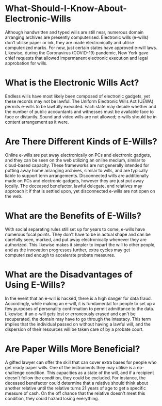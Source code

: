 # What-Should-I-Know-About-Electronic-Wills

Although handwritten and typed wills are still near, numerous domain arranging archives are presently computerised. Electronic wills (e-wills) don't utilise paper or ink, they are made electronically and utilise computerized marks. For now, just certain states have approved e-will laws. Likewise, during the Coronavirus (COVID-19) pandemic, New York gave chief requests that allowed impermanent electronic execution and legal approbation for wills.  

# What is the Electronic Wills Act?  

Endless wills have most likely been composed of electronic gadgets, yet these records may not be lawful. The Uniform Electronic Wills Act (UEWA) permits e-wills to be lawfully executed. Each state may decide whether and the number of public accountants and witnesses must be available face to face or distantly. Sound and video wills are not allowed; e-wills should be in content arrangement as it were. 

# Are There Different Kinds of E-Wills?  

Online e-wills are put away electronically on PCs and electronic gadgets, and they can be seen on the web utilizing an online medium, similar to cloud-based capacity. These frameworks are not generally intended for putting away home arranging archives, similar to wills, and are typically liable to support term arrangements. Disconnected wills are additionally made on PCs and electronic gadgets, however they are just put away locally. The deceased benefactor, lawful delegate, and relatives may approach it if that is settled upon, yet disconnected e-wills are not open on the web.  

# What are the Benefits of E-Wills?  

With social separating rules still set up for years to come, e-wills have numerous focal points. They don't have to be in actual shape and can be carefully seen, marked, and put away electronically whenever they are authorized. This likewise makes it simpler to impart the will to other people, and as the innovation progresses further, extra cycles may get computerized enough to accelerate probate measures. 

# What are the Disadvantages of Using E-Wills?

In the event that an e-will is hacked, there is a high danger for data fraud. Accordingly, while making an e-will, it is fundamental for people to set up a few purposes of personality confirmation to permit admittance to the data. Likewise, if an e-will gets lost or erroneously erased and can't be recuperated, the domain may have to go through the intestacy. This term implies that the individual passed on without having a lawful will, and the dispersion of their resources will be taken care of by a probate court. 

# Are Paper Wills More Beneficial? 

A gifted lawyer can offer the skill that can cover extra bases for people who get ready paper wills. One of the instruments they may utilise is a no-challenge condition. This capacities as a state of the will, and if a recipient doesn't follow the condition, they could be excluded. For instance, the deceased benefactor could determine that a relative should think about another relative until the relative turns 21 years of age to get a specific measure of cash. On the off chance that the relative doesn't meet this condition, they could hazard losing everything.
